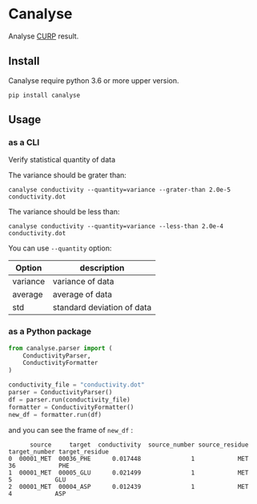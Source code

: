 # Canalyse

Analyse [CURP](https://curp.jp/) result.

## Install

Canalyse require python 3.6 or more upper version.

```console
pip install canalyse
```

## Usage

### as a CLI

Verify statistical quantity of data

The variance should be grater than:

```console
canalyse conductivity --quantity=variance --grater-than 2.0e-5 conductivity.dot
```

The variance should be less than:

```console
canalyse conductivity --quantity=variance --less-than 2.0e-4 conductivity.dot
```

You can use `--quantity` option:

| Option   | description                |
| -------- | -------------------------- |
| variance | variance of data           |
| average  | average of data            |
| std      | standard deviation of data |

### as a Python package

```python
from canalyse.parser import (
    ConductivityParser,
    ConductivityFormatter
)

conductivity_file = "conductivity.dot"
parser = ConductivityParser()
df = parser.run(conductivity_file)
formatter = ConductivityFormatter()
new_df = formatter.run(df)
```

and you can see the frame of `new_df` :

```console
      source     target  conductivity  source_number source_residue  target_number target_residue
0  00001_MET  00036_PHE      0.017448              1            MET             36            PHE
1  00001_MET  00005_GLU      0.021499              1            MET              5            GLU
2  00001_MET  00004_ASP      0.012439              1            MET              4            ASP
```
